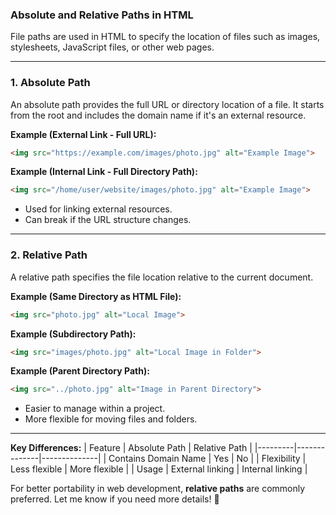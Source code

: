 ### **Absolute and Relative Paths in HTML**
File paths are used in HTML to specify the location of files such as images, stylesheets, JavaScript files, or other web pages.

---

### **1. Absolute Path**
An absolute path provides the full URL or directory location of a file. It starts from the root and includes the domain name if it's an external resource.

**Example (External Link - Full URL):**
```html
<img src="https://example.com/images/photo.jpg" alt="Example Image">
```
**Example (Internal Link - Full Directory Path):**
```html
<img src="/home/user/website/images/photo.jpg" alt="Example Image">
```
- Used for linking external resources.
- Can break if the URL structure changes.

---

### **2. Relative Path**
A relative path specifies the file location relative to the current document.

**Example (Same Directory as HTML File):**
```html
<img src="photo.jpg" alt="Local Image">
```
**Example (Subdirectory Path):**
```html
<img src="images/photo.jpg" alt="Local Image in Folder">
```
**Example (Parent Directory Path):**
```html
<img src="../photo.jpg" alt="Image in Parent Directory">
```
- Easier to manage within a project.
- More flexible for moving files and folders.

---

**Key Differences:**
| Feature | Absolute Path | Relative Path |
|---------|--------------|--------------|
| Contains Domain Name | Yes | No |
| Flexibility | Less flexible | More flexible |
| Usage | External linking | Internal linking |

For better portability in web development, **relative paths** are commonly preferred. Let me know if you need more details! 🚀